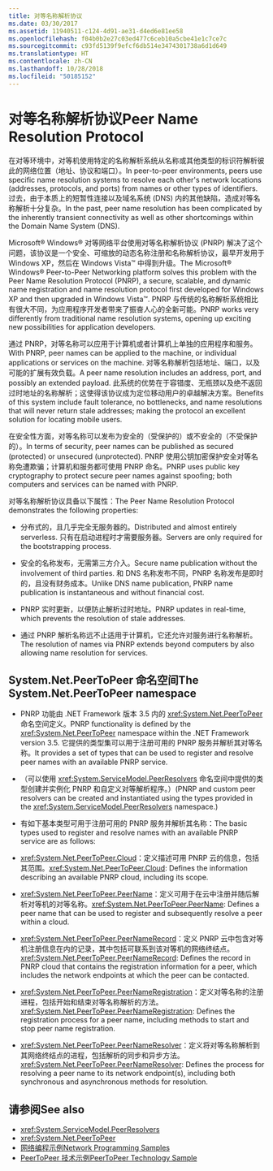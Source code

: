 ```yaml
---
title: 对等名称解析协议
ms.date: 03/30/2017
ms.assetid: 11940511-c124-4d91-ae31-d4ed6e81ee58
ms.openlocfilehash: f04b0b2e27c03ed477c6ceb10a5cbe41e1c7ce7c
ms.sourcegitcommit: c93fd5139f9efcf6db514e3474301738a6d1d649
ms.translationtype: HT
ms.contentlocale: zh-CN
ms.lasthandoff: 10/28/2018
ms.locfileid: "50185152"
---
```

# <a name="peer-name-resolution-protocol"></a><span data-ttu-id="154dc-102">对等名称解析协议</span><span class="sxs-lookup"><span data-stu-id="154dc-102">Peer Name Resolution Protocol</span></span>
<span data-ttu-id="154dc-103">在对等环境中，对等机使用特定的名称解析系统从名称或其他类型的标识符解析彼此的网络位置（地址、协议和端口）。</span><span class="sxs-lookup"><span data-stu-id="154dc-103">In peer-to-peer environments, peers use specific name resolution systems to resolve each other's network locations (addresses, protocols, and ports) from names or other types of identifiers.</span></span> <span data-ttu-id="154dc-104">过去，由于本质上的短暂性连接以及域名系统 (DNS) 内的其他缺陷，造成对等名称解析十分复杂。</span><span class="sxs-lookup"><span data-stu-id="154dc-104">In the past, peer name resolution has been complicated by the inherently transient connectivity as well as other shortcomings within the Domain Name System (DNS).</span></span>  
  
 <span data-ttu-id="154dc-105">Microsoft® Windows® 对等网络平台使用对等名称解析协议 (PNRP) 解决了这个问题，该协议是一个安全、可缩放的动态名称注册和名称解析协议，最早开发用于 Windows XP，然后在 Windows Vista™ 中得到升级。</span><span class="sxs-lookup"><span data-stu-id="154dc-105">The Microsoft® Windows® Peer-to-Peer Networking platform solves this problem with the Peer Name Resolution Protocol (PNRP), a secure, scalable, and dynamic name registration and name resolution protocol first developed for Windows XP and then upgraded in Windows Vista™.</span></span> <span data-ttu-id="154dc-106">PNRP 与传统的名称解析系统相比有很大不同，为应用程序开发者带来了振奋人心的全新可能。</span><span class="sxs-lookup"><span data-stu-id="154dc-106">PNRP works very differently from traditional name resolution systems, opening up exciting new possibilities for application developers.</span></span>  
  
 <span data-ttu-id="154dc-107">通过 PNRP，对等名称可以应用于计算机或者计算机上单独的应用程序和服务。</span><span class="sxs-lookup"><span data-stu-id="154dc-107">With PNRP, peer names can be applied to the machine, or individual applications or services on the machine.</span></span> <span data-ttu-id="154dc-108">对等名称解析包括地址、端口，以及可能的扩展有效负载。</span><span class="sxs-lookup"><span data-stu-id="154dc-108">A peer name resolution includes an address, port, and possibly an extended payload.</span></span> <span data-ttu-id="154dc-109">此系统的优势在于容错度、无瓶颈以及绝不返回过时地址的名称解析；这使得该协议成为定位移动用户的卓越解决方案。</span><span class="sxs-lookup"><span data-stu-id="154dc-109">Benefits of this system include fault tolerance, no bottlenecks, and name resolutions that will never return stale addresses; making the protocol an excellent solution for locating mobile users.</span></span>  
  
 <span data-ttu-id="154dc-110">在安全性方面，对等名称可以发布为安全的（受保护的）或不安全的（不受保护的）。</span><span class="sxs-lookup"><span data-stu-id="154dc-110">In terms of security, peer names can be published as secured (protected) or unsecured (unprotected).</span></span> <span data-ttu-id="154dc-111">PNRP 使用公钥加密保护安全对等名称免遭欺骗；计算机和服务都可使用 PNRP 命名。</span><span class="sxs-lookup"><span data-stu-id="154dc-111">PNRP uses public key cryptography to protect secure peer names against spoofing; both computers and services can be named with PNRP.</span></span>  
  
<span data-ttu-id="154dc-112">对等名称解析协议具备以下属性：</span><span class="sxs-lookup"><span data-stu-id="154dc-112">The Peer Name Resolution Protocol demonstrates the following properties:</span></span>  
  
-   <span data-ttu-id="154dc-113">分布式的，且几乎完全无服务器的。</span><span class="sxs-lookup"><span data-stu-id="154dc-113">Distributed and almost entirely serverless.</span></span> <span data-ttu-id="154dc-114">只有在启动进程时才需要服务器。</span><span class="sxs-lookup"><span data-stu-id="154dc-114">Servers are only required for the bootstrapping process.</span></span>  
  
-   <span data-ttu-id="154dc-115">安全的名称发布，无需第三方介入。</span><span class="sxs-lookup"><span data-stu-id="154dc-115">Secure name publication without the involvement of third parties.</span></span> <span data-ttu-id="154dc-116">和 DNS 名称发布不同，PNRP 名称发布是即时的，且没有财务成本。</span><span class="sxs-lookup"><span data-stu-id="154dc-116">Unlike DNS name publication, PNRP name publication is instantaneous and without financial cost.</span></span>  
  
-   <span data-ttu-id="154dc-117">PNRP 实时更新，以便防止解析过时地址。</span><span class="sxs-lookup"><span data-stu-id="154dc-117">PNRP updates in real-time, which prevents the resolution of stale addresses.</span></span>  
  
-   <span data-ttu-id="154dc-118">通过 PNRP 解析名称远不止适用于计算机，它还允许对服务进行名称解析。</span><span class="sxs-lookup"><span data-stu-id="154dc-118">The resolution of names via PNRP extends beyond computers by also allowing name resolution for services.</span></span>  
  
## <a name="the-systemnetpeertopeer-namespace"></a><span data-ttu-id="154dc-119">System.Net.PeerToPeer 命名空间</span><span class="sxs-lookup"><span data-stu-id="154dc-119">The System.Net.PeerToPeer namespace</span></span>  
  
-   <span data-ttu-id="154dc-120">PNRP 功能由 .NET Framework 版本 3.5 内的 <xref:System.Net.PeerToPeer> 命名空间定义。</span><span class="sxs-lookup"><span data-stu-id="154dc-120">PNRP functionality is defined by the <xref:System.Net.PeerToPeer> namespace within the .NET Framework version 3.5.</span></span> <span data-ttu-id="154dc-121">它提供的类型集可以用于注册可用的 PNRP 服务并解析其对等名称。</span><span class="sxs-lookup"><span data-stu-id="154dc-121">It provides a set of types that can be used to register and resolve peer names with an available PNRP service.</span></span>  
  
-   <span data-ttu-id="154dc-122">（可以使用 <xref:System.ServiceModel.PeerResolvers> 命名空间中提供的类型创建并实例化 PNRP 和自定义对等解析程序。）</span><span class="sxs-lookup"><span data-stu-id="154dc-122">(PNRP and custom peer resolvers can be created and instantiated using the types provided in the <xref:System.ServiceModel.PeerResolvers> namespace.)</span></span>  
  
-   <span data-ttu-id="154dc-123">有如下基本类型可用于注册可用的 PNRP 服务并解析其名称：</span><span class="sxs-lookup"><span data-stu-id="154dc-123">The basic types used to register and resolve names with an available PNRP service are as follows:</span></span>  
  
-   <span data-ttu-id="154dc-124"><xref:System.Net.PeerToPeer.Cloud>：定义描述可用 PNRP 云的信息，包括其范围。</span><span class="sxs-lookup"><span data-stu-id="154dc-124"><xref:System.Net.PeerToPeer.Cloud>: Defines the information describing an available PNRP cloud, including its scope.</span></span>  
  
-   <span data-ttu-id="154dc-125"><xref:System.Net.PeerToPeer.PeerName>：定义可用于在云中注册并随后解析对等机的对等名称。</span><span class="sxs-lookup"><span data-stu-id="154dc-125"><xref:System.Net.PeerToPeer.PeerName>: Defines a peer name that can be used to register and subsequently resolve a peer within a cloud.</span></span>  
  
-   <span data-ttu-id="154dc-126"><xref:System.Net.PeerToPeer.PeerNameRecord>：定义 PNRP 云中包含对等机注册信息在内的记录，其中包括可联系到该对等机的网络终结点。</span><span class="sxs-lookup"><span data-stu-id="154dc-126"><xref:System.Net.PeerToPeer.PeerNameRecord>: Defines the record in PNRP cloud that contains the registration information for a peer, which includes the network endpoints at which the peer can be contacted.</span></span>  
  
-   <span data-ttu-id="154dc-127"><xref:System.Net.PeerToPeer.PeerNameRegistration>：定义对等名称的注册进程，包括开始和结束对等名称解析的方法。</span><span class="sxs-lookup"><span data-stu-id="154dc-127"><xref:System.Net.PeerToPeer.PeerNameRegistration>: Defines the registration process for a peer name, including methods to start and stop peer name registration.</span></span>  
  
-   <span data-ttu-id="154dc-128"><xref:System.Net.PeerToPeer.PeerNameResolver>：定义将对等名称解析到其网络终结点的进程，包括解析的同步和异步方法。</span><span class="sxs-lookup"><span data-stu-id="154dc-128"><xref:System.Net.PeerToPeer.PeerNameResolver>: Defines the process for resolving a peer name to its network endpoint(s), including both synchronous and asynchronous methods for resolution.</span></span>  
  
## <a name="see-also"></a><span data-ttu-id="154dc-129">请参阅</span><span class="sxs-lookup"><span data-stu-id="154dc-129">See also</span></span>  
- <xref:System.ServiceModel.PeerResolvers>  
- <xref:System.Net.PeerToPeer>  
- [<span data-ttu-id="154dc-130">网络编程示例</span><span class="sxs-lookup"><span data-stu-id="154dc-130">Network Programming Samples</span></span>](../../../docs/framework/network-programming/network-programming-samples.md)
- [<span data-ttu-id="154dc-131">PeerToPeer 技术示例</span><span class="sxs-lookup"><span data-stu-id="154dc-131">PeerToPeer Technology Sample</span></span>](https://go.microsoft.com/fwlink/?LinkID=179571)
